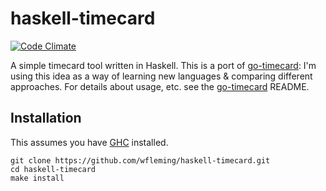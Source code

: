 haskell-timecard
===========

[![Code Climate](https://codeclimate.com/github/wfleming/haskell-timecard/badges/gpa.svg)](https://codeclimate.com/github/wfleming/haskell-timecard)

A simple timecard tool written in Haskell.
This is a port of [go-timecard][go-timecard]: I'm using this idea as a way of learning new languages & comparing different approaches.
For details about usage, etc. see the [go-timecard][go-timecard] README.

[go-timecard]: https://github.com/wfleming/go-timecard

Installation
------------

This assumes you have [GHC](http://www.haskell.org/ghc/) installed.

```
git clone https://github.com/wfleming/haskell-timecard.git
cd haskell-timecard
make install
```

